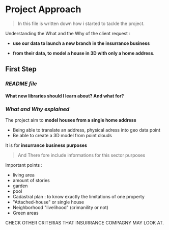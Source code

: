 # Project Approach

> In this file is written down how i started to tackle the project. 

Understanding the What and the Why of the client request : 

- **use our data to launch a new branch in the insurrance business**

- **from their data, to model a house in 3D with only a home address.**



## First Step

### *README file*

#### What new libraries should I learn about? And what for?



### *What and Why explained*

The project aim to **model houses from a single home address**

  * Being able to translate an address, physical adress into geo data point
  * Be able to create a 3D model from point clouds

It is for **insurrance business purposes** 
 > And There fore include informations for this sector purposes

Important points :

* living area
* amount of stories
* garden
* pool
* Cadastral plan : to know exactly the limitations of one property
* "Attached-house" or single house
* Neighborhood "livelihood" (crimanility or not)
* Green areas

CHECK OTHER CRITERIAS THAT INSURRANCE COMPAGNY MAY LOOK AT.





